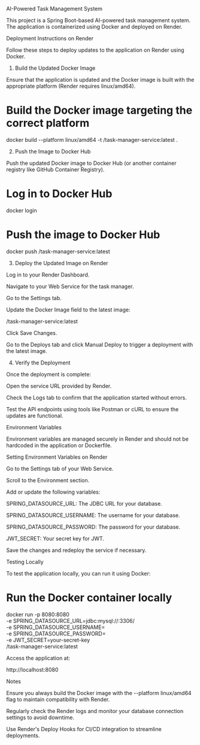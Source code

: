 AI-Powered Task Management System

This project is a Spring Boot-based AI-powered task management system. The application is containerized using Docker and deployed on Render.

Deployment Instructions on Render

Follow these steps to deploy updates to the application on Render using Docker.

1. Build the Updated Docker Image

Ensure that the application is updated and the Docker image is built with the appropriate platform (Render requires linux/amd64).

# Build the Docker image targeting the correct platform
docker build --platform linux/amd64 -t <your-dockerhub-username>/task-manager-service:latest .

2. Push the Image to Docker Hub

Push the updated Docker image to Docker Hub (or another container registry like GitHub Container Registry).

# Log in to Docker Hub
docker login

# Push the image to Docker Hub
docker push <your-dockerhub-username>/task-manager-service:latest

3. Deploy the Updated Image on Render

Log in to your Render Dashboard.

Navigate to your Web Service for the task manager.

Go to the Settings tab.

Update the Docker Image field to the latest image:

<your-dockerhub-username>/task-manager-service:latest

Click Save Changes.

Go to the Deploys tab and click Manual Deploy to trigger a deployment with the latest image.

4. Verify the Deployment

Once the deployment is complete:

Open the service URL provided by Render.

Check the Logs tab to confirm that the application started without errors.

Test the API endpoints using tools like Postman or cURL to ensure the updates are functional.

Environment Variables

Environment variables are managed securely in Render and should not be hardcoded in the application or Dockerfile.

Setting Environment Variables on Render

Go to the Settings tab of your Web Service.

Scroll to the Environment section.

Add or update the following variables:

SPRING_DATASOURCE_URL: The JDBC URL for your database.

SPRING_DATASOURCE_USERNAME: The username for your database.

SPRING_DATASOURCE_PASSWORD: The password for your database.

JWT_SECRET: Your secret key for JWT.

Save the changes and redeploy the service if necessary.

Testing Locally

To test the application locally, you can run it using Docker:

# Run the Docker container locally
docker run -p 8080:8080 \
  -e SPRING_DATASOURCE_URL=jdbc:mysql://<db-host>:3306/<db-name> \
  -e SPRING_DATASOURCE_USERNAME=<db-username> \
  -e SPRING_DATASOURCE_PASSWORD=<db-password> \
  -e JWT_SECRET=your-secret-key \
  <your-dockerhub-username>/task-manager-service:latest

Access the application at:

http://localhost:8080

Notes

Ensure you always build the Docker image with the --platform linux/amd64 flag to maintain compatibility with Render.

Regularly check the Render logs and monitor your database connection settings to avoid downtime.

Use Render's Deploy Hooks for CI/CD integration to streamline deployments.
